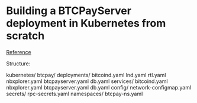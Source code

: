 # Building a BTCPayServer deployment in Kubernetes from scratch

[Reference](https://docs.btcpayserver.org/Deployment/ManualDeployment/)

Structure:

kubernetes/
btcpay/
deployments/
bitcoind.yaml
lnd.yaml
rtl.yaml
nbxplorer.yaml
btcpayserver.yaml
db.yaml
services/
bitcoind.yaml
nbxplorer.yaml
btcpayserver.yaml
db.yaml
config/
network-configmap.yaml
secrets/
rpc-secrets.yaml
namespaces/
btcpay-ns.yaml
